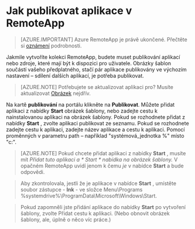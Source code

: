 <properties
    pageTitle="Publikování aplikace v Azure RemoteApp | Microsoft Azure"
    description="Zjistěte, jak publikovat aplikací a prostředků v Azure RemoteApp."
    services="remoteapp"
    documentationCenter=""
    authors="lizap"
    manager="mbaldwin" />

<tags
    ms.service="remoteapp"
    ms.workload="tbd"
    ms.tgt_pltfrm="na"
    ms.devlang="na"
    ms.topic="article"
    ms.date="08/15/2016"
    ms.author="elizapo" />


# <a name="how-to-publish-an-app-in-remoteapp"></a>Jak publikovat aplikace v RemoteApp

> [AZURE.IMPORTANT]
> Azure RemoteApp je právě ukončené. Přečtěte si [oznámení](https://go.microsoft.com/fwlink/?linkid=821148) podrobnosti.

Jakmile vytvoříte kolekci RemoteApp, budete muset publikování aplikací nebo zdroje, které mají být k dispozici pro uživatele. Obrázky šablon součástí vašeho předplatného, stačí pár aplikace publikovány ve výchozím nastavení – sdílení dalších aplikací, je potřeba publikovat.

> [AZURE.NOTE] Potřebujete se aktualizovat aplikaci pro? Musíte aktualizovat [Obrázek](remoteapp-update.md) nejdřív.

Na kartě **publikování** na portálu klikněte na **Publikovat**. Můžete přidat aplikaci z nabídky **Start** obrázek šablony, nebo zadejte cestu k nainstalovanou aplikaci na obrázek šablony. Pokud se rozhodnete přidat z nabídky **Start** , zvolte aplikaci publikovat ze seznamu. Pokud se rozhodnete zadejte cestu k aplikaci, zadejte název aplikace a cestu k aplikaci. Pomocí proměnných v parametru path – například "systémová_jednotka %" místo "c:\".

> [AZURE.NOTE] Pokud chcete přidat aplikaci z nabídky **Start** , musíte mít *Přidat tuto aplikaci a * *Start* * nabídka na obrázek šablony.* V opačném RemoteApp uvidí jenom k čemu *je* v nabídce **Start** a bude odpovědi. 

>Aby zkontrolovala, jestli že je aplikace v nabídce **Start** , umístěte soubor zástupce - **lnk** - ve složce Menu\Programs %systemdrive%\ProgramData\Microsoft\Windows\Start.

> Pokud zapomněli jste přidání aplikace do nabídky **Start** po vytvoření šablony, zvolte Přidat cestu k aplikaci. (Nebo obnovit obrázek šablony, ale, úplně o něco víc práce.)


 